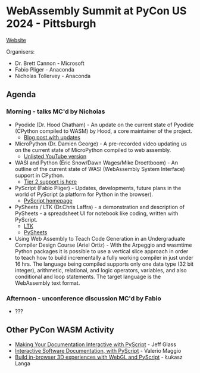 # WebAssembly Summit at PyCon US 2024 - Pittsburgh

[Website](https://us.pycon.org/2024/events/webassembly-summit/)

Organisers:

* Dr. Brett Cannon - Microsoft
* Fabio Pliger - Anaconda
* Nicholas Tollervey - Anaconda

## Agenda

### Morning - talks MC'd by Nicholas

* Pyodide (Dr. Hood Chatham) - An update on the current state of Pyodide (CPython compiled to WASM) by Hood, a core maintainer of the project.
    * [Blog post with updates](https://blog.pyodide.org/posts/0.26-release/)
* MicroPython (Dr. Damien George) - A pre-recorded video updating us on the current state of MicroPython compiled to web assembly.
    * [Unlisted YouTube version](https://youtu.be/6icY5Pq3NOM)
* WASI and Python (Eric Snow/Dawn Wages/Mike Droettboom) - An outline of the current state of WASI (WebAssembly System Interface) support in CPython.
    * [Tier 2 support is here](https://discuss.python.org/t/wasi-has-been-promoted-to-a-tier-2-platform/45525)
* PyScript (Fabio Pliger) - Updates, developments, future plans in the world of PyScript (a platform for Python in the browser).
    * [PyScript homepage](https://pyscript.net)
* PySheets / LTK (Dr.Chris Laffra) - a demonstration and description of PySheets - a spreadsheet UI for notebook like coding, written with PyScript.
    * [LTK](https://github.com/pyscript/ltk)
    * [PySheets](https://pysheets.app/)
* Using Web Assembly to Teach Code Generation in an Undergraduate Compiler Design Course (Ariel Ortiz) - With the Arpeggio and wasmtime Python packages it is possible to use a vertical slice approach in order to teach how to build incrementally a fully working compiler in just under 16 hrs. The language being compiled supports only one data type (32 bit integer), arithmetic, relational, and logic operators, variables, and also conditional and loop statements. The target language is the WebAssembly text format.

### Afternoon - unconference discussion MC'd by Fabio

* ???

## Other PyCon WASM Activity

* [Making Your Documentation Interactive with PyScript](https://us.pycon.org/2024/schedule/presentation/92/) - Jeff Glass
* [Interactive Software Documentation, with PyScript](https://us.pycon.org/2024/schedule/presentation/115/) - Valerio Maggio
* [Build in-browser 3D experiences with WebGL and PyScript](https://us.pycon.org/2024/schedule/presentation/139/) - Łukasz Langa
